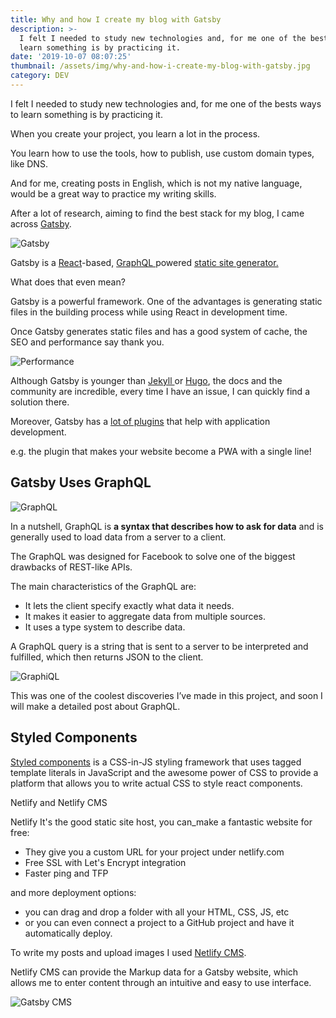 ```yaml
---
title: Why and how I create my blog with Gatsby
description: >-
  I felt I needed to study new technologies and, for me one of the bests ways to
  learn something is by practicing it.
date: '2019-10-07 08:07:25'
thumbnail: /assets/img/why-and-how-i-create-my-blog-with-gatsby.jpg
category: DEV
---
```

I felt I needed to study new technologies and, for me one of the bests ways to learn something is by practicing it.

When you create your project, you learn a lot in the process.

You learn how to use the tools, how to publish, use custom domain types, like DNS.

And for me, creating posts in English, which is not my native language, would be a great way to practice my writing skills.

After a lot of research, aiming to find the best stack for my blog, I came across [Gatsby](https://www.gatsbyjs.org/).

![Gatsby ](/assets/img/why-and-how-i-create-my-blog-with-gatsby.jpg "Gatsby ")

Gatsby is a [React](https://reactjs.org/docs/getting-started.html)-based, [GraphQL ](https://graphql.org/learn/)powered [static site generator.](https://www.netlify.com/blog/2017/05/25/top-ten-static-site-generators-of-2017/)

What does that even mean?

Gatsby is a powerful framework. One of the advantages is generating static files in the building process while using React in development time. 

Once Gatsby generates static files and has a good system of cache, the SEO and performance say thank you.



![Performance](/assets/img/capture.png "Performance")

Although Gatsby is younger than [Jekyll ](https://jekyllrb.com/)or [Hugo](https://gohugo.io/), the docs and the community are incredible, every time I have an issue, I can quickly find a solution there.

Moreover, Gatsby has a [lot of plugins](https://www.gatsbyjs.org/plugins/) that help with application development.

e.g. the plugin that makes your website become a PWA with a single line!

## Gatsby Uses GraphQL



![GraphQL](/assets/img/1_rfckeckmtid0waaletckag.png "GraphQL")

In a nutshell, GraphQL is **a syntax that describes how to ask for data** and is generally used to load data from a server to a client.

The GraphQL was designed for Facebook to solve one of the biggest drawbacks of REST-like APIs.

The main characteristics of the GraphQL are:

* It lets the client specify exactly what data it needs.
* It makes it easier to aggregate data from multiple sources.
* It uses a type system to describe data.

A GraphQL query is a string that is sent to a server to be interpreted and fulfilled, which then returns JSON to the client.

![GraphiQL](/assets/img/graphl.png "GraphiQL")

This was one of the coolest discoveries I’ve made in this project, and soon I will make a detailed post about GraphQL.

## Styled Components

[Styled components](http://styled-components.com/) is a CSS-in-JS styling framework that uses tagged template literals in JavaScript and the awesome power of CSS to provide a platform that allows you to write actual CSS to style react components.

Netlify and Netlify CMS

Netlify It's the good static site host, you can_make a fantastic website for free:

* They give you a custom URL for your project under netlify.com
* Free SSL with Let's Encrypt integration
* Faster ping and TFP 

and more deployment options:

* you can drag and drop a folder with all your HTML, CSS, JS, etc
* or you can even connect a project to a GitHub project and have it automatically deploy.

To write my posts and upload images I used [Netlify CMS](https://www.netlifycms.org/).

Netlify CMS can provide the Markup data for a Gatsby website, which allows me to enter content through an intuitive and easy to use interface. 



![Gatsby CMS](/assets/img/netlify-cms2.png "Gatsby CMS")
